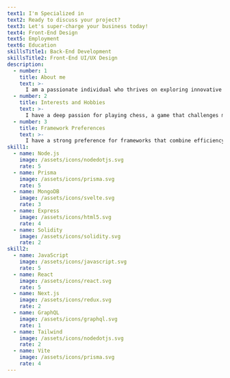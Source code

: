 ```yaml
---
text1: I'm Specialized in
text2: Ready to discuss your project?
text3: Let's super-charge your business today!
text4: Front-End Design
text5: Employment
text6: Education
skillsTitle1: Back-End Development
skillsTitle2: Front-End UI/UX Design
description:
  - number: 1
    title: About me
    text: >-
      I am a passionate individual who thrives on exploring innovative solutions to real-world problems. With a strong foundation in technology and creativity, I aim to create meaningful projects that drive impact and inspire growth. My journey so far has been shaped by curiosity, perseverance, and a commitment to excellence.
  - number: 2
    title: Interests and Hobbies
    text: >-
      I have a deep passion for playing chess, a game that challenges my strategic thinking and enhances my problem-solving skills. The intellectual stimulation and focus required to anticipate moves not only sharpen my mind but also teach me patience and resilience. Additionally, I am a fitness enthusiast who believes in the importance of maintaining a healthy lifestyle. Regular workouts and physical activities are integral to my daily routine, helping me stay disciplined, energized, and ready to take on new challenges with a fresh perspective.
  - number: 3
    title: Framework Preferences
    text: >-
      I have a strong preference for frameworks that combine efficiency, scalability, and flexibility to streamline development workflows. React.js stands out as my go-to frontend framework due to its component-based architecture and seamless integration capabilities. For backend development, I often rely on Node.js and Express.js, which offer exceptional performance and a vast ecosystem. These frameworks enable me to deliver robust and scalable solutions tailored to meet diverse project requirements.
skill1:
  - name: Node.js
    image: /assets/icons/nodedotjs.svg
    rate: 5
  - name: Prisma
    image: /assets/icons/prisma.svg
    rate: 5
  - name: MongoDB
    image: /assets/icons/svelte.svg
    rate: 3
  - name: Express
    image: /assets/icons/html5.svg
    rate: 4
  - name: Solidity
    image: /assets/icons/solidity.svg
    rate: 2
skill2:
  - name: JavaScript
    image: /assets/icons/javascript.svg
    rate: 5
  - name: React
    image: /assets/icons/react.svg
    rate: 5
  - name: Next.js
    image: /assets/icons/redux.svg
    rate: 2
  - name: GraphQL
    image: /assets/icons/graphql.svg
    rate: 1
  - name: Tailwind
    image: /assets/icons/nodedotjs.svg
    rate: 2
  - name: Vite
    image: /assets/icons/prisma.svg
    rate: 4
---
```

